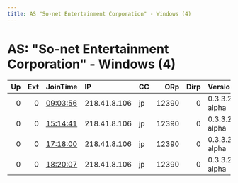 ```yaml
---
title: AS "So-net Entertainment Corporation" - Windows (4)
---
```


# AS: "So-net Entertainment Corporation" - Windows (4)

|   Up |   Ext | JoinTime                                                                                            | IP           | CC   |   ORp |   Dirp | Version       | Contact   | Nickname   |   eFamMembers |
|-----:|------:|:----------------------------------------------------------------------------------------------------|:-------------|:-----|------:|-------:|:--------------|:----------|:-----------|--------------:|
|    0 |     0 | [09:03:56](https://metrics.torproject.org/rs.html#details/C52611C20E8848F51E78D65DAFECC29F6395C17D) | 218.41.8.106 | jp   | 12390 |      0 | 0.3.3.2-alpha | None      | default    |             1 |
|    0 |     0 | [15:14:41](https://metrics.torproject.org/rs.html#details/45270CED7A2F4BD72E06BF6F4A28760CD13E0D6E) | 218.41.8.106 | jp   | 12390 |      0 | 0.3.3.2-alpha | None      | default    |             1 |
|    0 |     0 | [17:18:00](https://metrics.torproject.org/rs.html#details/DD013ADCA2C99B38CAD6A02C9A07CB56A208B8A4) | 218.41.8.106 | jp   | 12390 |      0 | 0.3.3.2-alpha | None      | default    |             1 |
|    0 |     0 | [18:20:07](https://metrics.torproject.org/rs.html#details/7BA962F439134C83D49448088A24AD3A5E8722EC) | 218.41.8.106 | jp   | 12390 |      0 | 0.3.3.2-alpha | None      | default    |             1 |
